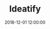 ---
layout: post
title:  "Ideatify"
category: Tools
date:   2018-12-01 12:00:00
excerpt: "Get your game development rollin' with this idea generator."
image:
  feature: ideatify.jpg
  topPosition: 0px
syntaxHighlighter: no
link: https://feierabend-crew.com/tools/ideatify
---